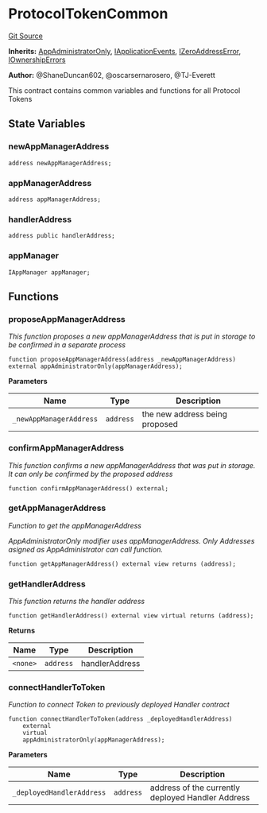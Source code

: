 # ProtocolTokenCommon
[Git Source](https://github.com/thrackle-io/tron/blob/924e2b2b2b0ddb0088202a57363e91b424c36686/src/client/token/ProtocolTokenCommon.sol)

**Inherits:**
[AppAdministratorOnly](/src/protocol/economic/AppAdministratorOnly.sol/contract.AppAdministratorOnly.md), [IApplicationEvents](/src/common/IEvents.sol/interface.IApplicationEvents.md), [IZeroAddressError](/src/common/IErrors.sol/interface.IZeroAddressError.md), [IOwnershipErrors](/src/common/IErrors.sol/interface.IOwnershipErrors.md)

**Author:**
@ShaneDuncan602, @oscarsernarosero, @TJ-Everett

This contract contains common variables and functions for all Protocol Tokens


## State Variables
### newAppManagerAddress

```solidity
address newAppManagerAddress;
```


### appManagerAddress

```solidity
address appManagerAddress;
```


### handlerAddress

```solidity
address public handlerAddress;
```


### appManager

```solidity
IAppManager appManager;
```


## Functions
### proposeAppManagerAddress

*This function proposes a new appManagerAddress that is put in storage to be confirmed in a separate process*


```solidity
function proposeAppManagerAddress(address _newAppManagerAddress) external appAdministratorOnly(appManagerAddress);
```
**Parameters**

|Name|Type|Description|
|----|----|-----------|
|`_newAppManagerAddress`|`address`|the new address being proposed|


### confirmAppManagerAddress

*This function confirms a new appManagerAddress that was put in storage. It can only be confirmed by the proposed address*


```solidity
function confirmAppManagerAddress() external;
```

### getAppManagerAddress

*Function to get the appManagerAddress*

*AppAdministratorOnly modifier uses appManagerAddress. Only Addresses asigned as AppAdministrator can call function.*


```solidity
function getAppManagerAddress() external view returns (address);
```

### getHandlerAddress

*This function returns the handler address*


```solidity
function getHandlerAddress() external view virtual returns (address);
```
**Returns**

|Name|Type|Description|
|----|----|-----------|
|`<none>`|`address`|handlerAddress|


### connectHandlerToToken

*Function to connect Token to previously deployed Handler contract*


```solidity
function connectHandlerToToken(address _deployedHandlerAddress)
    external
    virtual
    appAdministratorOnly(appManagerAddress);
```
**Parameters**

|Name|Type|Description|
|----|----|-----------|
|`_deployedHandlerAddress`|`address`|address of the currently deployed Handler Address|


